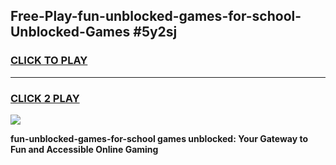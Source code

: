 
## Free-Play-fun-unblocked-games-for-school-Unblocked-Games #5y2sj
<h3>
<a href="https://news.freeplayer.one?title=fun-unblocked-games-for-school&ref=8M">CLICK TO PLAY</a></h3>
<hr>

<h3>
<a href="https://news.freeplayer.one?title=fun-unblocked-games-for-school&ref=8M">CLICK 2 PLAY</a>
  
</h3>

<a href="https://news.freeplayer.one?title=fun-unblocked-games-for-school&ref=8M"><img src="https://clearcache.store/games.png"></a>


**fun-unblocked-games-for-school games unblocked: Your Gateway to Fun and Accessible Online Gaming**
